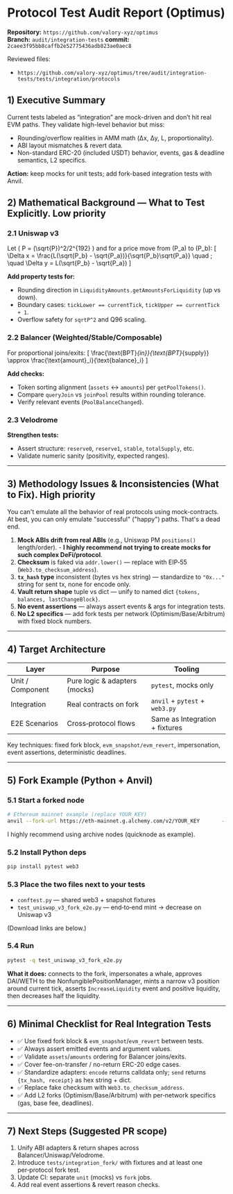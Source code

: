 # Protocol Test Audit Report (Optimus)

**Repository:** `https://github.com/valory-xyz/optimus`  
**Branch:** `audit/integration-tests`
**commit:** `2caee3f95bb8caffb2e52775436adb823ae0aec8`

Reviewed files:
- `https://github.com/valory-xyz/optimus/tree/audit/integration-tests/tests/integration/protocols`

## 1) Executive Summary

Current tests labeled as “integration” are mock-driven and don’t hit real EVM paths. They validate high-level behavior but miss:
- Rounding/overflow realities in AMM math (Δx, Δy, L, proportionality).
- ABI layout mismatches & revert data.
- Non-standard ERC-20 (included USDT) behavior, events, gas & deadline semantics, L2 specifics.

**Action:** keep mocks for unit tests; add fork-based integration tests with Anvil.

## 2) Mathematical Background — What to Test Explicitly. Low priority

### 2.1 Uniswap v3

Let \( P = (\sqrt{P})^2/2^{192} \) and for a price move from \(P_a\) to \(P_b\):
\[ \Delta x = \frac{L(\sqrt{P_b} - \sqrt{P_a})}{\sqrt{P_b}\sqrt{P_a}} \quad ; \quad \Delta y = L(\sqrt{P_b} - \sqrt{P_a}) \]

**Add property tests for:**
- Rounding direction in `LiquidityAmounts.getAmountsForLiquidity` (up vs down).
- Boundary cases: `tickLower == currentTick`, `tickUpper == currentTick + 1`.
- Overflow safety for `sqrtP^2` and Q96 scaling.

### 2.2 Balancer (Weighted/Stable/Composable)

For proportional joins/exits:
\[ \frac{\text{BPT}_{in}}{\text{BPT}_{supply}} \approx \frac{\text{amount}_i}{\text{balance}_i} \]

**Add checks:**
- Token sorting alignment (`assets` ↔ `amounts`) per `getPoolTokens()`.
- Compare `queryJoin` vs `joinPool` results within rounding tolerance.
- Verify relevant events (`PoolBalanceChanged`).

### 2.3 Velodrome

**Strengthen tests:**
- Assert structure: `reserve0`, `reserve1`, `stable`, `totalSupply`, etc.
- Validate numeric sanity (positivity, expected ranges).

---

## 3) Methodology Issues & Inconsistencies (What to Fix). High priority
You can't emulate all the behavior of real protocols using mock-contracts. At best, you can only emulate "successful" ("happy") paths. That's a dead end. <br>

1. **Mock ABIs drift from real ABIs** (e.g., Uniswap PM `positions()` length/order). - **I highly recommend not trying to create mocks for such complex DeFi/protocol**.
2. **Checksum** is faked via `addr.lower()` — replace with EIP‑55 (`Web3.to_checksum_address`).  
3. **`tx_hash` type** inconsistent (bytes vs hex string) — standardize to `"0x..."` string for sent tx, none for encode only.  
4. **Vault return shape** tuple vs dict — unify to named dict `{tokens, balances, lastChangeBlock}`.  
5. **No event assertions** — always assert events & args for integration tests.  
6. **No L2 specifics** — add fork tests per network (Optimism/Base/Arbitrum) with fixed block numbers.

---

## 4) Target Architecture

| Layer | Purpose | Tooling |
|---|---|---|
| Unit / Component | Pure logic & adapters (mocks) | `pytest`, mocks only |
| Integration | Real contracts on fork | `anvil` + `pytest` + `web3.py` |
| E2E Scenarios | Cross‑protocol flows | Same as Integration + fixtures |

Key techniques: fixed fork block, `evm_snapshot/evm_revert`, impersonation, event assertions, deterministic deadlines.

---

## 5) Fork Example (Python + Anvil)

### 5.1 Start a forked node

```bash
# Ethereum mainnet example (replace YOUR_KEY)
anvil --fork-url https://eth-mainnet.g.alchemy.com/v2/YOUR_KEY       --fork-block-number 20850000       --chain-id 1 --port 8545 --no-rate-limit
```
I highly recommend using archive nodes (quicknode as example).

### 5.2 Install Python deps

```bash
pip install pytest web3
```

### 5.3 Place the two files next to your tests

- `conftest.py` — shared web3 + snapshot fixtures  
- `test_uniswap_v3_fork_e2e.py` — end‑to‑end mint → decrease on Uniswap v3

(Download links are below.)

### 5.4 Run

```bash
pytest -q test_uniswap_v3_fork_e2e.py
```

**What it does:** connects to the fork, impersonates a whale, approves DAI/WETH to the NonfungiblePositionManager, mints a narrow v3 position around current tick, asserts `IncreaseLiquidity` event and positive liquidity, then decreases half the liquidity.

---

## 6) Minimal Checklist for Real Integration Tests

- ✅ Use fixed fork block & `evm_snapshot`/`evm_revert` between tests.  
- ✅ Always assert emitted events and argument values.  
- ✅ Validate `assets`/`amounts` ordering for Balancer joins/exits.  
- ✅ Cover fee-on-transfer / no-return ERC-20 edge cases.  
- ✅ Standardize adapters: `encode` returns calldata only; `send` returns `{tx_hash, receipt}` as hex string + dict.  
- ✅ Replace fake checksum with `Web3.to_checksum_address`.  
- ✅ Add L2 forks (Optimism/Base/Arbitrum) with per‑network specifics (gas, base fee, deadlines).

---

## 7) Next Steps (Suggested PR scope)

1. Unify ABI adapters & return shapes across Balancer/Uniswap/Velodrome.  
2. Introduce `tests/integration_fork/` with fixtures and at least one per‑protocol fork test.  
3. Update CI: separate `unit` (mocks) vs `fork` jobs.  
4. Add real event assertions & revert reason checks.
